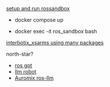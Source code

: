 [setup and run rossandbox](https://github.com/uefroboticsclub/rossandbox)

- docker compose up

- docker exec -it ros_sandbox bash

[interbotix_xsarms using many packages](https://docs.trossenrobotics.com/interbotix_xsarms_docs/ros2_packages.html)

north-star?
- [ros gpt](https://github.com/aniskoubaa/rosgpt)
- [llm robot](https://github.com/ksDreamer/LLM-Robot)
- [Auromix ros-llm](https://github.com/Auromix/ROS-LLM)
